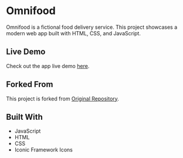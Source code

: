 # Omnifood
Omnifood is a fictional food delivery service. This project showcases a modern web app built with HTML, CSS, and JavaScript.
<!-- Project from Jonas S. Udemy course -->
## Live Demo
Check out the app live demo [here](https://ro008.github.io/omnifood/).

## Forked From
This project is forked from [Original Repository](https://github.com/jonasschmedtmann/html-css-course).

## Built With

- JavaScript
- HTML
- CSS
- Iconic Framework Icons